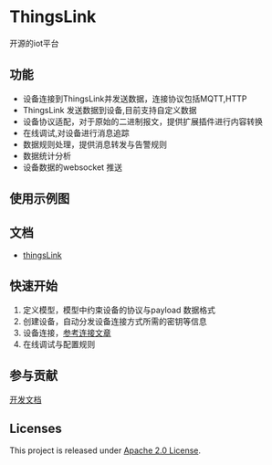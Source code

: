 # ThingsLink
开源的iot平台

## 功能

- 设备连接到ThingsLink并发送数据，连接协议包括MQTT,HTTP
- ThingsLink 发送数据到设备,目前支持自定义数据
- 设备协议适配，对于原始的二进制报文，提供扩展插件进行内容转换
- 在线调试,对设备进行消息追踪
- 数据规则处理，提供消息转发与告警规则
- 数据统计分析
- 设备数据的websocket 推送

## 使用示例图



## 文档

- [thingsLink](https://github.com/tingfeng1002/things-link/blob/main/things-link-docs/home.md) 

## 快速开始

1. 定义模型，模型中约束设备的协议与payload 数据格式
2. 创建设备，自动分发设备连接方式所需的密钥等信息
3. 设备连接，[参考连接文章](https://github.com/tingfeng1002/things-link/blob/main/things-link-docs/transport.md)
4. 在线调试与配置规则

## 参与贡献

[开发文档](https://github.com/tingfeng1002/things-link/blob/main/things-link-docs/develop.md)

## Licenses

This project is released under [Apache 2.0 License](https://github.com/tingfeng1002/things-link/blob/main/LICENSE).